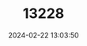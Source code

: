 ---
title: "13228"
category: "Mesodon jonesianus"
draft: false
date: 2024-02-22 13:03:50
languages:
  English: ["Jones' Middle-toothed Land Snail"]
---